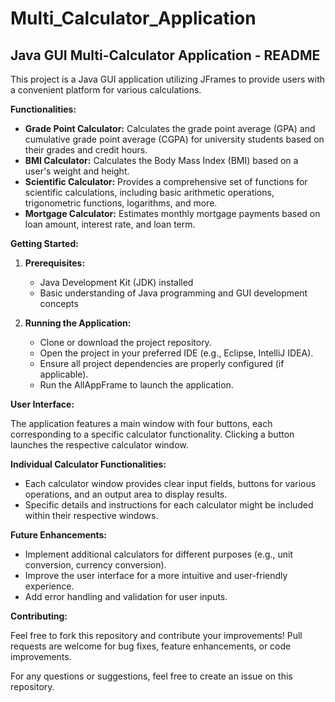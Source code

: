 # Multi_Calculator_Application

## Java GUI Multi-Calculator Application - README

This project is a Java GUI application utilizing JFrames to provide users with a convenient platform for various calculations.

**Functionalities:**

* **Grade Point Calculator:** Calculates the grade point average (GPA) and cumulative grade point average (CGPA) for university students based on their grades and credit hours.
* **BMI Calculator:** Calculates the Body Mass Index (BMI) based on a user's weight and height.
* **Scientific Calculator:** Provides a comprehensive set of functions for scientific calculations, including basic arithmetic operations, trigonometric functions, logarithms, and more.
* **Mortgage Calculator:** Estimates monthly mortgage payments based on loan amount, interest rate, and loan term.

**Getting Started:**

1. **Prerequisites:**
    * Java Development Kit (JDK) installed
    * Basic understanding of Java programming and GUI development concepts

2. **Running the Application:**
    * Clone or download the project repository.
    * Open the project in your preferred IDE (e.g., Eclipse, IntelliJ IDEA).
    * Ensure all project dependencies are properly configured (if applicable).
    * Run the AllAppFrame to launch the application.

**User Interface:**

The application features a main window with four buttons, each corresponding to a specific calculator functionality. Clicking a button launches the respective calculator window.

**Individual Calculator Functionalities:**

* Each calculator window provides clear input fields, buttons for various operations, and an output area to display results.
* Specific details and instructions for each calculator might be included within their respective windows.

**Future Enhancements:**

* Implement additional calculators for different purposes (e.g., unit conversion, currency conversion).
* Improve the user interface for a more intuitive and user-friendly experience.
* Add error handling and validation for user inputs.

**Contributing:**

Feel free to fork this repository and contribute your improvements!  Pull requests are welcome for bug fixes, feature enhancements, or code improvements.


For any questions or suggestions, feel free to create an issue on this repository.

